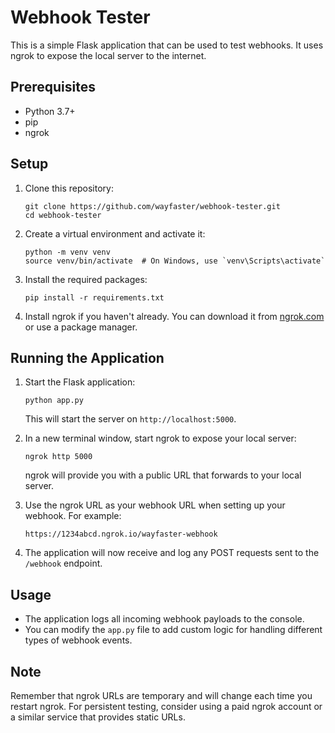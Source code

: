 # Webhook Tester

This is a simple Flask application that can be used to test webhooks. It uses ngrok to expose the local server to the internet.

## Prerequisites

- Python 3.7+
- pip
- ngrok

## Setup

1. Clone this repository:
   ```
   git clone https://github.com/wayfaster/webhook-tester.git
   cd webhook-tester
   ```

2. Create a virtual environment and activate it:
   ```
   python -m venv venv
   source venv/bin/activate  # On Windows, use `venv\Scripts\activate`
   ```

3. Install the required packages:
   ```
   pip install -r requirements.txt
   ```

4. Install ngrok if you haven't already. You can download it from [ngrok.com](https://ngrok.com/download) or use a package manager.

## Running the Application

1. Start the Flask application:
   ```
   python app.py
   ```
   This will start the server on `http://localhost:5000`.

2. In a new terminal window, start ngrok to expose your local server:
   ```
   ngrok http 5000
   ```
   ngrok will provide you with a public URL that forwards to your local server.

3. Use the ngrok URL as your webhook URL when setting up your webhook. For example:
   ```
   https://1234abcd.ngrok.io/wayfaster-webhook
   ```

4. The application will now receive and log any POST requests sent to the `/webhook` endpoint.

## Usage

- The application logs all incoming webhook payloads to the console.
- You can modify the `app.py` file to add custom logic for handling different types of webhook events.

## Note

Remember that ngrok URLs are temporary and will change each time you restart ngrok. For persistent testing, consider using a paid ngrok account or a similar service that provides static URLs.

